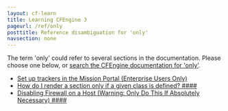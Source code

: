 ```yaml
---
layout: cf-learn
title: Learning CFEngine 3
pageurl: /ref/only
posttitle: Reference disambiguation for 'only'
navsection: none
---
```


The term 'only' could refer to several sections in the documentation. Please choose one below, or
[search the CFEngine documentation for 'only'](http://cfengine.com/docs/latest/search.html?q=only).

- [Set up trackers in the Mission Portal (Enterprise Users Only)](http://cfengine.com/docs/latest/examples-tutorials-distribute-files-from-a-central-location.html#set-up-trackers-in-the-mission-portal-enterprise-users-only)
- [How do I render a section only if a given class is defined? \#\#\#\#](http://cfengine.com/docs/latest/guide-faq.html#how-do-i-render-a-section-only-if-a-given-class-is-defined?-####)
- [Disabling Firewall on a Host (Warning: Only Do This If Absolutely Necessary) \#\#\#\#](http://cfengine.com/docs/latest/guide-installation-and-configuration-general-installation-installation-enterprise-free-aws-rhel.html#disabling-firewall-on-a-host-warning-only-do-this-if-absolutely-necessary-####)
